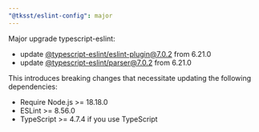 ```yaml
---
"@tksst/eslint-config": major
---
```


Major upgrade typescript-eslint:

- update [@typescript-eslint/eslint-plugin@7.0.2](https://github.com/typescript-eslint/typescript-eslint/releases/tag/v7.0.2) from 6.21.0
- update [@typescript-eslint/parser@7.0.2](https://github.com/typescript-eslint/typescript-eslint/releases/tag/v7.0.2) from 6.21.0

This introduces breaking changes that necessitate updating the following dependencies:

- Require Node.js >= 18.18.0
- ESLint >= 8.56.0
- TypeScript >= 4.7.4 if you use TypeScript
